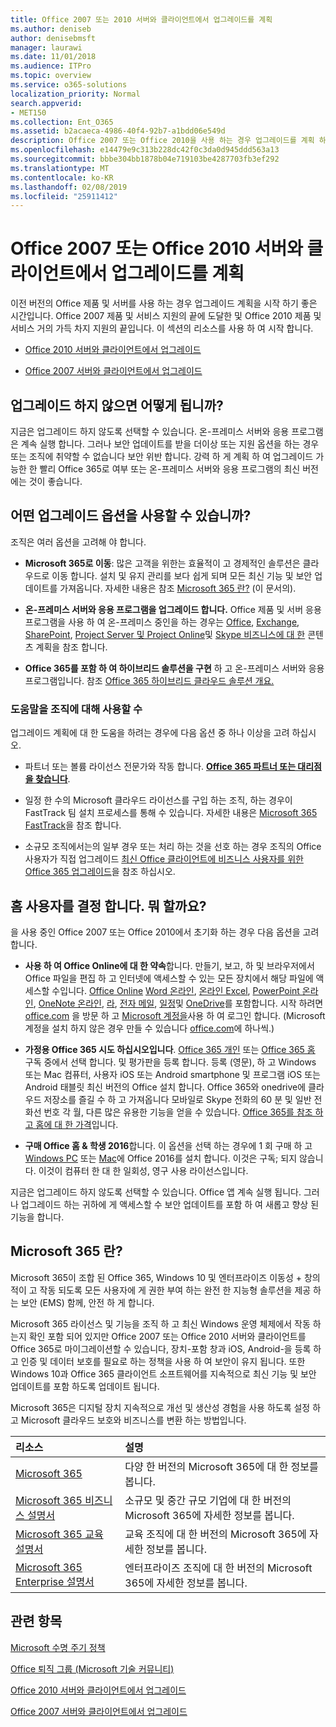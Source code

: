 ```yaml
---
title: Office 2007 또는 2010 서버와 클라이언트에서 업그레이드를 계획
ms.author: deniseb
author: denisebmsft
manager: laurawi
ms.date: 11/01/2018
ms.audience: ITPro
ms.topic: overview
ms.service: o365-solutions
localization_priority: Normal
search.appverid:
- MET150
ms.collection: Ent_O365
ms.assetid: b2acaeca-4986-40f4-92b7-a1bdd06e549d
description: Office 2007 또는 Office 2010을 사용 하는 경우 업그레이드를 계획 하는 시간입니다. 오래 된 apps 문의할 수 하지 마십시오. 이러한 리소스를 사용 하 여 계획을 문서화할 시작 합니다.
ms.openlocfilehash: e14479e9c313b228dc42f0c3da0d945ddd563a13
ms.sourcegitcommit: bbbe304bb1878b04e719103be4287703fb3ef292
ms.translationtype: MT
ms.contentlocale: ko-KR
ms.lasthandoff: 02/08/2019
ms.locfileid: "25911412"
---
```

# <a name="plan-your-upgrade-from-office-2007-or-office-2010-servers-and-clients"></a>Office 2007 또는 Office 2010 서버와 클라이언트에서 업그레이드를 계획

이전 버전의 Office 제품 및 서버를 사용 하는 경우 업그레이드 계획을 시작 하기 좋은 시간입니다. Office 2007 제품 및 서비스 지원의 끝에 도달한 및 Office 2010 제품 및 서비스 거의 가득 차지 지원의 끝입니다. 이 섹션의 리소스를 사용 하 여 시작 합니다.

- [Office 2010 서버와 클라이언트에서 업그레이드](upgrade-from-office-2010-servers-and-products.md)

- [Office 2007 서버와 클라이언트에서 업그레이드](upgrade-from-office-2007-servers-and-products.md)

## <a name="what-happens-if-i-dont-upgrade"></a>업그레이드 하지 않으면 어떻게 됩니까?

지금은 업그레이드 하지 않도록 선택할 수 있습니다. 온-프레미스 서버와 응용 프로그램은 계속 실행 합니다. 그러나 보안 업데이트를 받을 더이상 또는 지원 옵션을 하는 경우 또는 조직에 취약할 수 없습니다 보안 위반 합니다. 강력 하 게 계획 하 여 업그레이드 가능한 한 빨리 Office 365로 여부 또는 온-프레미스 서버와 응용 프로그램의 최신 버전에는 것이 좋습니다.

## <a name="what-upgrade-options-are-available"></a>어떤 업그레이드 옵션을 사용할 수 있습니까?      

조직은 여러 옵션을 고려해 야 합니다.

- **Microsoft 365로 이동**: 많은 고객을 위한는 효율적이 고 경제적인 솔루션은 클라우드로 이동 합니다. 설치 및 유지 관리를 보다 쉽게 되며 모든 최신 기능 및 보안 업데이트를 가져옵니다. 자세한 내용은 참조 [Microsoft 365 란?](#what-is-microsoft-365) (이 문서의).
    
- **온-프레미스 서버와 응용 프로그램을 업그레이드 합니다.** Office 제품 및 서버 응용 프로그램을 사용 하 여 온-프레미스 중인을 하는 경우는 [Office](https://docs.microsoft.com/DeployOffice/office-2010-end-support-roadmap), [Exchange](exchange-2010-end-of-support.md), [SharePoint](upgrade-from-sharepoint-2010.md), [Project Server 및 Project Online](project-server-2010-end-of-support.md)및 [Skype 비즈니스에 대 한](https://docs.microsoft.com/skypeforbusiness/plan-your-deployment/upgrade) 콘텐츠 계획을 참조 합니다. 
    
- **Office 365를 포함 하 여 하이브리드 솔루션을 구현** 하 고 온-프레미스 서버와 응용 프로그램입니다. 참조 [Office 365 하이브리드 클라우드 솔루션 개요.](hybrid-cloud-overview.md)
    
### <a name="help-is-available-for-your-organization"></a>도움말을 조직에 대해 사용할 수

업그레이드 계획에 대 한 도움을 하려는 경우에 다음 옵션 중 하나 이상을 고려 하십시오.

- 파트너 또는 볼륨 라이선스 전문가와 작동 합니다. **[Office 365 파트너 또는 대리점을 찾습니다](https://support.office.com/article/b6c18a9b-2aed-4c84-9d75-af709160258c.aspx)**. 

- 일정 한 수의 Microsoft 클라우드 라이선스를 구입 하는 조직, 하는 경우이 FastTrack 팀 설치 프로세스를 통해 수 있습니다. 자세한 내용은 [Microsoft 365 FastTrack](https://www.microsoft.com/fasttrack/microsoft-365)을 참조 합니다.

- 소규모 조직에서는의 일부 경우 또는 처리 하는 것을 선호 하는 경우 조직의 Office 사용자가 직접 업그레이드 [최신 Office 클라이언트에 비즈니스 사용자를 위한 Office 365 업그레이드](https://docs.microsoft.com/office365/admin/setup/upgrade-users-to-latest-office-client)을 참조 하십시오. 
  
## <a name="im-a-home-user-what-do-i-do"></a>홈 사용자를 결정 합니다. 뭐 할까요?

을 사용 중인 Office 2007 또는 Office 2010에서 초기화 하는 경우 다음 옵션을 고려 합니다.

- **사용 하 여 Office Online에 대 한 약속**합니다. 만들기, 보고, 하 및 브라우저에서 Office 파일을 편집 하 고 인터넷에 액세스할 수 있는 모든 장치에서 해당 파일에 액세스할 수입니다. [Office Online](https://products.office.com/office-online/documents-spreadsheets-presentations-office-online) [Word 온라인](http://go.microsoft.com/fwlink/p/?linkid=746664), [온라인 Excel](http://go.microsoft.com/fwlink/p/?linkid=746665), [PowerPoint 온라인](http://go.microsoft.com/fwlink/p/?linkid=746666), [OneNote 온라인](http://go.microsoft.com/fwlink/p/?linkid=746674), [라](http://go.microsoft.com/fwlink/p/?linkid=746675), [전자 메일](http://go.microsoft.com/fwlink/p/?linkid=746676), [일정](http://go.microsoft.com/fwlink/p/?linkid=746678)및 [OneDrive](http://go.microsoft.com/fwlink/p/?linkid=746679)를 포함합니다. 시작 하려면 [office.com](https://office.com) 을 방문 하 고 [Microsoft 계정을](https://account.microsoft.com/account)사용 하 여 로그인 합니다. (Microsoft 계정을 설치 하지 않은 경우 만들 수 있습니다 [office.com](https://office.com)에 하나씩.)

- **가정용 Office 365 시도 하십시오입니다**. [Office 365 개인](https://www.microsoft.com/p/office-365-personal/cfq7ttc0k5bf) 또는 [Office 365 홈](https://www.microsoft.com/p/office-365-home/cfq7ttc0k5dm) 구독 중에서 선택 합니다. 및 평가판을 등록 합니다. 등록 (영문), 하 고 Windows 또는 Mac 컴퓨터, 사용자 iOS 또는 Android smartphone 및 프로그램 iOS 또는 Android 태블릿 최신 버전의 Office 설치 합니다. Office 365와 onedrive에 클라우드 저장소를 즐길 수 하 고 가져옵니다 모바일로 Skype 전화의 60 분 및 일반 전화선 번호 각 월, 다른 많은 유용한 기능을 얻을 수 있습니다. [Office 365를 참조 하 고 홈에 대 한 가격](https://products.office.com/explore-office-for-home)입니다.
    
- **구매 Office 홈 &amp; 학생 2016**합니다. 이 옵션을 선택 하는 경우에 1 회 구매 하 고 [Windows PC](https://www.microsoft.com/p/office-home-student-2016-for-pc/cfq7ttc0k5fc) 또는 [Mac](https://products.office.com/buy/compare-microsoft-office-products-for-mac)에 Office 2016를 설치 합니다. 이것은 구독; 되지 않습니다. 이것이 컴퓨터 한 대 한 일회성, 영구 사용 라이선스입니다.

지금은 업그레이드 하지 않도록 선택할 수 있습니다. Office 앱 계속 실행 됩니다. 그러나 업그레이드 하는 귀하에 게 액세스할 수 보안 업데이트를 포함 하 여 새롭고 향상 된 기능을 합니다. 
   
## <a name="what-is-microsoft-365"></a>Microsoft 365 란?

Microsoft 365이 조합 된 Office 365, Windows 10 및 엔터프라이즈 이동성 + 창의적이 고 작동 되도록 모든 사용자에 게 권한 부여 하는 완전 한 지능형 솔루션을 제공 하는 보안 (EMS) 함께, 안전 하 게 합니다. 
  
Microsoft 365 라이선스 및 기능을 조직 하 고 최신 Windows 운영 체제에서 작동 하는지 확인 포함 되어 있지만 Office 2007 또는 Office 2010 서버와 클라이언트를 Office 365로 마이그레이션할 수 있습니다, 장치-포함 창과 iOS, Android-을 등록 하 고 인증 및 데이터 보호를 필요로 하는 정책을 사용 하 여 보안이 유지 됩니다. 또한 Windows 10과 Office 365 클라이언트 소프트웨어를 지속적으로 최신 기능 및 보안 업데이트를 포함 하도록 업데이트 됩니다.
  
Microsoft 365은 디지털 장치 지속적으로 개선 및 생산성 경험을 사용 하도록 설정 하 고 Microsoft 클라우드 보호와 비즈니스를 변환 하는 방법입니다.
  
|**리소스**|**설명**|
|:-----|:-----|
|[Microsoft 365](https://www.microsoft.com/microsoft-365) <br/> |다양 한 버전의 Microsoft 365에 대 한 정보를 봅니다.  <br/> |
|[Microsoft 365 비즈니스 설명서](https://docs.microsoft.com/microsoft-365/business/) <br/> |소규모 및 중간 규모 기업에 대 한 버전의 Microsoft 365에 자세한 정보를 봅니다.  <br/> |
|[Microsoft 365 교육 설명서](https://docs.microsoft.com/microsoft-365/education/) <br/> |교육 조직에 대 한 버전의 Microsoft 365에 자세한 정보를 봅니다.  <br/> |
|[Microsoft 365 Enterprise 설명서](https://docs.microsoft.com/microsoft-365/enterprise/) <br/> |엔터프라이즈 조직에 대 한 버전의 Microsoft 365에 자세한 정보를 봅니다.  <br/> |

   
## <a name="related-topics"></a>관련 항목
  
[Microsoft 수명 주기 정책](https://go.microsoft.com/fwlink/?linkid=865200)

[Office 퇴직 그룹 (Microsoft 기술 커뮤니티)](https://go.microsoft.com/fwlink/?linkid=842065)

[Office 2010 서버와 클라이언트에서 업그레이드](upgrade-from-office-2010-servers-and-products.md)

[Office 2007 서버와 클라이언트에서 업그레이드](upgrade-from-office-2007-servers-and-products.md)




